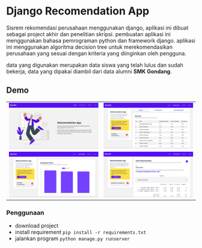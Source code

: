 # Django Recomendation App
Sisrem rekomendasi perusahaan menggunakan django, aplikasi ini dibuat sebagai project akhir dan penelitian skripsi. pembuatan aplikasi ini menggunakan bahasa pemrograman python dan framework django. aplikasi ini menggunakan algoritma decision tree untuk merekomendasikan perusahaan yang sesuai dengan kriteria yang diinginkan oleh pengguna. 

data yang digunakan merupakan data siswa yang telah lulus dan sudah bekerja, data yang dipakai diambil dari data alumni **SMK Gondang**.

## Demo
|||
|:---:|:---:|
| ![Demo 1](./demo/demo.png) | ![Demo 2](./demo/demo-1.png) |
| ![Demo 3](./demo/demo-2.png) | ![Demo 4](./demo/demo-3.png) |

### Penggunaan
- download project 
- install requirement `pip install -r requirements.txt`
- jalankan program `python manage.py runserver`
